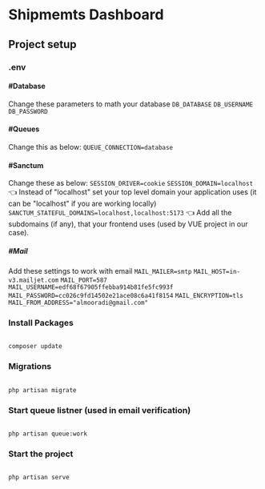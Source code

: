 
# Shipmemts Dashboard

## Project setup

### .env

#### #Database
Change these parameters to math your database
`DB_DATABASE`
`DB_USERNAME`
`DB_PASSWORD`
  
#### #Queues
Change this as below:
`QUEUE_CONNECTION=database`

#### #Sanctum
Change these as below:
`SESSION_DRIVER=cookie`
`SESSION_DOMAIN=localhost` 👈 Instead of "localhost" set your top level domain your application uses (it can be "localhost" if you are working locally)
`SANCTUM_STATEFUL_DOMAINS=localhost,localhost:5173` 👈 Add all the subdomains (if any), that your frontend uses (used by VUE project in our case).

##### #Mail
Add these settings to work with email
`MAIL_MAILER=smtp`
`MAIL_HOST=in-v3.mailjet.com`
`MAIL_PORT=587`
`MAIL_USERNAME=edf68f67905ffebba914b81fe5fc993f`
`MAIL_PASSWORD=cc026c9fd14502e21ace08c6a41f8154`
`MAIL_ENCRYPTION=tls`
`MAIL_FROM_ADDRESS="almooradi@gmail.com"`
  
### Install Packages
```

composer update

```

### Migrations

```

php artisan migrate

```

### Start queue listner (used in email verification)

```

php artisan queue:work

```

### Start the project

```

php artisan serve

```